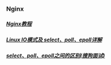 ### Nginx
##### [Nginx教程][1]
##### [Linux IO模式及 select、poll、epoll详解][2]
##### [select、poll、epoll之间的区别(搜狗面试)][3]
[1]: https://blog.csdn.net/qq_29677867/article/details/90112120
[2]: https://segmentfault.com/a/1190000003063859
[3]: https://www.cnblogs.com/aspirant/p/9166944.html